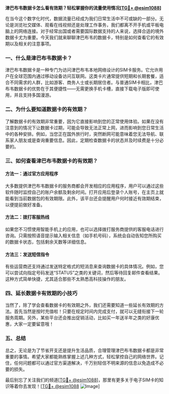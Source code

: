 **津巴布韦数据卡怎么看有效期？轻松掌握你的流量使用情况[[TG💪+ @esim1088](https://t.me/s/esim1088)]**

在当今这个数字化时代，数据流量已经成为我们日常生活中不可或缺的一部分。无论是浏览社交媒体、观看在线视频还是处理工作事务，我们都离不开手机或平板电脑上的网络连接。对于经常出国或者需要国际数据支持的人来说，选择合适的境外数据卡尤为重要。今天我们就来聊聊津巴布韦的数据卡，特别是如何查看它的有效期以及相关的注意事项。

### 一、什么是津巴布韦数据卡？

津巴布韦数据卡是一种专门为访问津巴布韦本地网络设计的SIM卡服务。它允许用户在全球范围内通过移动设备访问互联网。这类卡片通常提供短期和长期套餐，适合不同需求的人群，比如游客、商务人士或长期居住者。与普通SIM卡相比，津巴布韦数据卡的优势在于其便捷性——无需更换手机卡槽，直接下载电子版即可使用，并且支持多国漫游。

### 二、为什么要知道数据卡的有效期？

了解数据卡的有效期非常重要，因为它直接影响到您的正常使用体验。如果在没有注意到的情况下让数据卡过期，可能会导致无法正常上网，进而影响到您日常生活中的各种安排。例如，当您正在国外旅行时，突然断网可能意味着您无法导航、联系家人朋友或是查询重要信息。因此，定期检查数据卡的状态并及时续费是十分必要的。

### 三、如何查看津巴布韦数据卡的有效期？

#### 方法一：通过官方应用程序
大多数提供津巴布韦数据卡的服务商都会开发相应的应用程序，用户可以通过这些软件随时监控自己的账户余额及剩余时间。打开应用后登录个人账号，在主页上就能看到当前数据包的有效期限。此外，该平台还会提醒用户何时接近有效期结束，以便提前做好准备。

#### 方法二：拨打客服热线
如果您不习惯使用智能手机上的应用，也可以选择拨打服务商提供的客服电话进行咨询。只需按照语音提示输入相关信息（如手机号码），系统会自动告知您所购买的数据卡状态，包括剩余天数等详细信息。

#### 方法三：发送短信指令
有些运营商还支持通过发送特定格式的短消息来查询数据卡的具体情况。例如，您可以尝试向指定号码发送“STATUS”之类的关键词，然后等待回复邮件查看结果。这种方式简单快捷，尤其适合那些不太熟悉高科技操作的朋友。

### 四、延长数据卡有效期的小技巧

当然了，除了学会查看数据卡的有效期之外，我们还需要知道一些延长有效期的方法。首先当然是按时充值啦！只要在规定时间内完成支付，就可以无缝衔接下一轮服务周期。另外，某些平台还会推出促销活动，比如买一年送半年之类的好康优惠，大家一定要留意哦！

### 五、总结

总之，无论是为了节省开支还是提升生活品质，合理管理津巴布韦数据卡都是非常重要的事情。希望大家都能熟练掌握上述几种方式，轻松掌控自己的网络世界。记住，任何问题都可以通过官方渠道解决，千万别轻信不明来源的信息以免造成不必要的损失。

最后别忘了关注我们的频道[[TG💪+ @esim1088](https://t.me/s/esim1088)]，那里有更多关于电子SIM卡的知识等着你去发现！[[TG💪+ @esim1088](https://t.me/s/esim1088) ![Image](https://i.postimg.cc/4NQfJmqS/Snipaste-2025-05-13-00-14-12.png)]